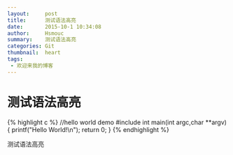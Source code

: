 ```yaml
---
layout:     post
title:      测试语法高亮
date:       2015-10-1 10:34:08
author:     Hsmouc
summary:    测试语法高亮
categories: Git
thumbnail:  heart
tags:
 - 欢迎来我的博客
---
```

<h1>测试语法高亮</h1>
<p>
{% highlight c %}
//hello world demo
#include<stdio.h>
int main(int argc,char **argv)
{
   printf("Hello World!\n");
   return 0;
}
{% endhighlight %}
</p>
<p>测试语法高亮</p>
